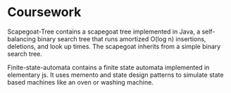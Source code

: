# Coursework

Scapegoat-Tree contains a scapegoat tree implemented in Java, a self-balancing binary search tree that runs amortized O(log n) insertions, deletions, and look up times. The scapegoat inherits from a simple binary search tree.

Finite-state-automata contains a finite state automata implemented in elementary js. It uses memento and state design patterns to simulate state based machines like an oven or washing machine. 

